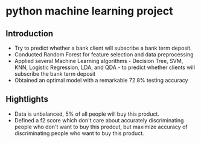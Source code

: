 # python machine learning project 
## Introduction 
* Try to predict whether a bank client will subscribe a bank term deposit. 
* Conducted Random Forest for feature selection and data preprocessing 
* Applied several Machine Learning algorithms - Decision Tree, SVM, KNN, Logistic Regression, LDA, and QDA - to predict whether clients will subscribe the bank term deposit
* Obtained an optimal model with a remarkable 72.8% testing accuracy  

## Hightlights 
* Data is unbalanced, 5% of all people will buy this product. 
* Defined a f2 score which don't care about accurately discriminating people who don't want to buy this prodcut, but maximize accuracy of discriminating people who want to buy this product. 
